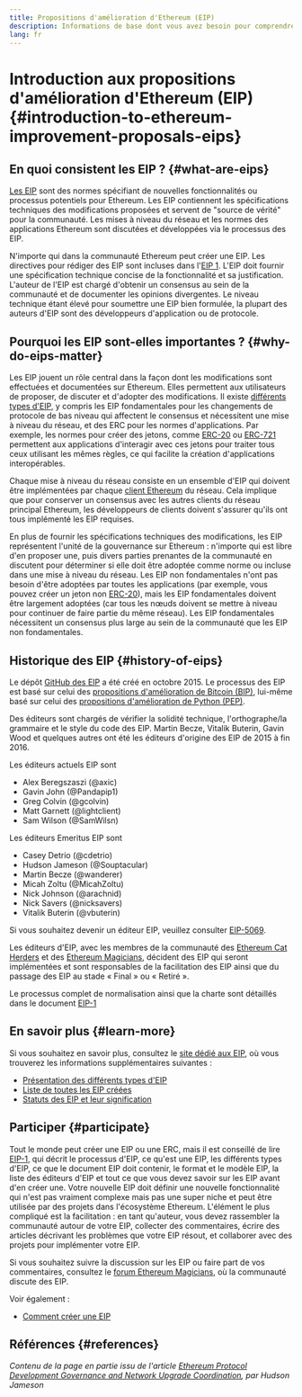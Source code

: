 ```yaml
---
title: Propositions d'amélioration d'Ethereum (EIP)
description: Informations de base dont vous avez besoin pour comprendre les propositions d'amélioration d'Ethereum (EIP).
lang: fr
---
```


# Introduction aux propositions d'amélioration d'Ethereum (EIP) {#introduction-to-ethereum-improvement-proposals-eips}

## En quoi consistent les EIP ? {#what-are-eips}

[Les EIP](https://eips.ethereum.org/) sont des normes spécifiant de nouvelles fonctionnalités ou processus potentiels pour Ethereum. Les EIP contiennent les spécifications techniques des modifications proposées et servent de "source de vérité" pour la communauté. Les mises à niveau du réseau et les normes des applications Ethereum sont discutées et développées via le processus des EIP.

N'importe qui dans la communauté Ethereum peut créer une EIP. Les directives pour rédiger des EIP sont incluses dans l'[EIP 1](https://eips.ethereum.org/EIPS/eip-1). L'EIP doit fournir une spécification technique concise de la fonctionnalité et sa justification. L'auteur de l'EIP est chargé d'obtenir un consensus au sein de la communauté et de documenter les opinions divergentes. Le niveau technique étant élevé pour soumettre une EIP bien formulée, la plupart des auteurs d'EIP sont des développeurs d'application ou de protocole.

## Pourquoi les EIP sont-elles importantes ? {#why-do-eips-matter}

Les EIP jouent un rôle central dans la façon dont les modifications sont effectuées et documentées sur Ethereum. Elles permettent aux utilisateurs de proposer, de discuter et d'adopter des modifications. Il existe [différents types d'EIP](https://github.com/ethereum/EIPs/blob/master/EIPS/eip-1.md#eip-types), y compris les EIP fondamentales pour les changements de protocole de bas niveau qui affectent le consensus et nécessitent une mise à niveau du réseau, et des ERC pour les normes d'applications. Par exemple, les normes pour créer des jetons, comme [ERC-20](https://eips.ethereum.org/EIPS/eip-20) ou [ERC-721](https://eips.ethereum.org/EIPS/eip-721) permettent aux applications d'interagir avec ces jetons pour traiter tous ceux utilisant les mêmes règles, ce qui facilite la création d'applications interopérables.

Chaque mise à niveau du réseau consiste en un ensemble d'EIP qui doivent être implémentées par chaque [client Ethereum](/learn/#clients-and-nodes) du réseau. Cela implique que pour conserver un consensus avec les autres clients du réseau principal Ethereum, les développeurs de clients doivent s'assurer qu'ils ont tous implémenté les EIP requises.

En plus de fournir les spécifications techniques des modifications, les EIP représentent l'unité de la gouvernance sur Ethereum : n'importe qui est libre d'en proposer une, puis divers parties prenantes de la communauté en discutent pour déterminer si elle doit être adoptée comme norme ou incluse dans une mise à niveau du réseau. Les EIP non fondamentales n'ont pas besoin d'être adoptées par toutes les applications (par exemple, vous pouvez créer un jeton non [ERC-20](https://eips.ethereum.org/EIPS/eip-20)), mais les EIP fondamentales doivent être largement adoptées (car tous les nœuds doivent se mettre à niveau pour continuer de faire partie du même réseau). Les EIP fondamentales nécessitent un consensus plus large au sein de la communauté que les EIP non fondamentales.

## Historique des EIP {#history-of-eips}

Le dépôt [GitHub des EIP](https://github.com/ethereum/EIPs) a été créé en octobre 2015. Le processus des EIP est basé sur celui des [propositions d'amélioration de Bitcoin (BIP)](https://github.com/bitcoin/bips), lui-même basé sur celui des [propositions d'amélioration de Python (PEP)](https://www.python.org/dev/peps/).

Des éditeurs sont chargés de vérifier la solidité technique, l'orthographe/la grammaire et le style du code des EIP. Martin Becze, Vitalik Buterin, Gavin Wood et quelques autres ont été les éditeurs d'origine des EIP de 2015 à fin 2016.

Les éditeurs actuels EIP sont

- Alex Beregszaszi (@axic)
- Gavin John (@Pandapip1)
- Greg Colvin (@gcolvin)
- Matt Garnett (@lightclient)
- Sam Wilson (@SamWilsn)

Les éditeurs Emeritus EIP sont

- Casey Detrio (@cdetrio)
- Hudson Jameson (@Souptacular)
- Martin Becze (@wanderer)
- Micah Zoltu (@MicahZoltu)
- Nick Johnson (@arachnid)
- Nick Savers (@nicksavers)
- Vitalik Buterin (@vbuterin)

Si vous souhaitez devenir un éditeur EIP, veuillez consulter [EIP-5069](https://eips.ethereum.org/EIPS/eip-5069).

Les éditeurs d'EIP, avec les membres de la communauté des [Ethereum Cat Herders](https://ethereumcatherders.com/) et des [Ethereum Magicians](https://ethereum-magicians.org/), décident des EIP qui seront implémentées et sont responsables de la facilitation des EIP ainsi que du passage des EIP au stade « Final » ou « Retiré ».

Le processus complet de normalisation ainsi que la charte sont détaillés dans le document [EIP-1](https://eips.ethereum.org/EIPS/eip-1)

## En savoir plus {#learn-more}

Si vous souhaitez en savoir plus, consultez le [site dédié aux EIP](https://eips.ethereum.org/), où vous trouverez les informations supplémentaires suivantes :

- [Présentation des différents types d'EIP](https://eips.ethereum.org/)
- [Liste de toutes les EIP créées](https://eips.ethereum.org/all)
- [Statuts des EIP et leur signification](https://eips.ethereum.org/)

## Participer {#participate}

Tout le monde peut créer une EIP ou une ERC, mais il est conseillé de lire [EIP-1](https://eips.ethereum.org/EIPS/eip-1), qui décrit le processus d'EIP, ce qu'est une EIP, les différents types d'EIP, ce que le document EIP doit contenir, le format et le modèle EIP, la liste des éditeurs d'EIP et tout ce que vous devez savoir sur les EIP avant d'en créer une. Votre nouvelle EIP doit définir une nouvelle fonctionnalité qui n'est pas vraiment complexe mais pas une super niche et peut être utilisée par des projets dans l'écosystème Ethereum. L'élément le plus compliqué est la facilitation : en tant qu'auteur, vous devez rassembler la communauté autour de votre EIP, collecter des commentaires, écrire des articles décrivant les problèmes que votre EIP résout, et collaborer avec des projets pour implémenter votre EIP.

Si vous souhaitez suivre la discussion sur les EIP ou faire part de vos commentaires, consultez le [forum Ethereum Magicians](https://ethereum-magicians.org/), où la communauté discute des EIP.

Voir également :

- [Comment créer une EIP](https://eips.ethereum.org/EIPS/eip-1)

## Références {#references}

<cite class="citation">

Contenu de la page en partie issu de l'article [Ethereum Protocol Development Governance and Network Upgrade Coordination](https://hudsonjameson.com/2020-03-23-ethereum-protocol-development-governance-and-network-upgrade-coordination/), par Hudson Jameson

</cite>

